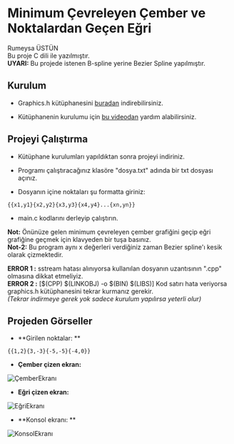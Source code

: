 # Minimum Çevreleyen Çember ve Noktalardan Geçen Eğri

Rumeysa ÜSTÜN <br>
Bu proje C dili ile yazılmıştır.<br>
**UYARI:** Bu projede istenen B-spline yerine Bezier Spline yapılmıştır.<br>

Kurulum
-----------------
+ Graphics.h kütüphanesini [buradan](https://drive.google.com/file/d/1DdLhqOUfz95W8nG3weN_KUcYQn_TUSL7/view) indirebilirsiniz.<br>

+ Kütüphanenin kurulumu için [bu videodan](https://www.youtube.com/watch?v=H5bjXTz-HHo&feature=emb_logo) yardım alabilirsiniz.<br>

Projeyi Çalıştırma
-------------------

* Kütüphane kurulumları yapıldıktan sonra projeyi indiriniz.<br>

* Programı çalıştıracağınız klasöre "dosya.txt" adında bir txt dosyası açınız. <br>

* Dosyanın içine noktaları şu formatta giriniz:<br>

`{{x1,y1}{x2,y2}{x3,y3}{x4,y4}...{xn,yn}}`

* main.c kodlarını derleyip çalıştırın.<br>

**Not:**  Önünüze gelen minimum çevreleyen çember grafiğini geçip eğri grafiğine geçmek için klavyeden bir tuşa basınız. <br>
**Not-2:** Bu program aynı x değerleri verdiğiniz zaman Bezier spline'ı kesik olarak çizmektedir.  <br>

**ERROR 1 :** sstream hatası alınıyorsa kullanılan dosyanın uzantısının ".cpp" olmasına dikkat etmeliyiz.<br>
**ERROR 2 :** [$(CPP) $(LINKOBJ) -o $(BIN) $(LIBS)] Kod satırı hata veriyorsa graphics.h kütüphanesini tekrar kurmanız gerekir. <br>
_(Tekrar indirmeye gerek yok sadece kurulum yapılırsa yeterli olur)_

Projeden Görseller
------------

+ **Girilen noktalar: **

`{{1,2}{3,-3}{-5,-5}{-4,0}}`

+ **Çember çizen ekran:**

![ÇemberEkranı](https://user-images.githubusercontent.com/59111328/120503883-56169f80-c3cc-11eb-868e-0bd116b5716e.PNG)

+ **Eğri çizen ekran:**

![EğriEkranı](https://user-images.githubusercontent.com/59111328/120504244-a5f56680-c3cc-11eb-8c14-d0d84c0cf4d9.PNG)

+ **Konsol ekranı: **

![KonsolEkranı](https://user-images.githubusercontent.com/59111328/120504255-a857c080-c3cc-11eb-812f-3ae85ecca972.PNG)





